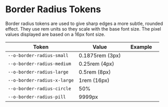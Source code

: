 # Border Radius Tokens

Border radius tokens are used to give sharp edges a more subtle, rounded effect. They use rem units so they scale with the base font size. The pixel values displayed are based on a 16px font size.

| Token                       | Value           | Example                                                                                                 |
| --------------------------- | --------------- | ------------------------------------------------------------------------------------------------------- |
| `--o-border-radius-small`   | 0.1875rem (3px) | <div class="border-radius-demo" style="border-radius: var(--o-border-radius-small);"></div>             |
| `--o-border-radius-medium`  | 0.25rem (4px)   | <div class="border-radius-demo" style="border-radius: var(--o-border-radius-medium);"></div>            |
| `--o-border-radius-large`   | 0.5rem (8px)    | <div class="border-radius-demo" style="border-radius: var(--o-border-radius-large);"></div>             |
| `--o-border-radius-x-large` | 1rem (16px)     | <div class="border-radius-demo" style="border-radius: var(--o-border-radius-x-large);"></div>           |
| `--o-border-radius-circle`  | 50%             | <div class="border-radius-demo" style="border-radius: var(--o-border-radius-circle);"></div>            |
| `--o-border-radius-pill`    | 9999px          | <div class="border-radius-demo" style="border-radius: var(--o-border-radius-pill); width: 6rem;"></div> |
